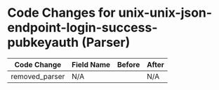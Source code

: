 # Code Changes for unix-unix-json-endpoint-login-success-pubkeyauth (Parser)

| Code Change | Field Name | Before | After |
|-------------|------------|--------|-------|
| removed_parser | N/A |  | N/A |